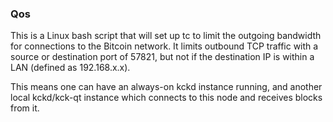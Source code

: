 ### Qos ###

This is a Linux bash script that will set up tc to limit the outgoing bandwidth for connections to the Bitcoin network. It limits outbound TCP traffic with a source or destination port of 57821, but not if the destination IP is within a LAN (defined as 192.168.x.x).

This means one can have an always-on kckd instance running, and another local kckd/kck-qt instance which connects to this node and receives blocks from it.
